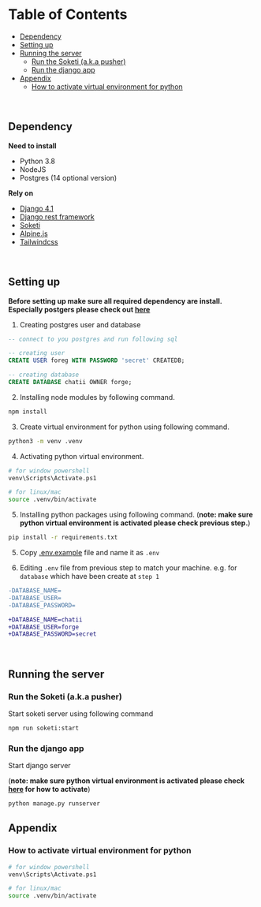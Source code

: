 # Table of Contents <!-- omit in toc -->
- [Dependency](#dependency)
- [Setting up](#setting-up)
- [Running the server](#running-the-server)
  - [Run the Soketi (a.k.a pusher)](#run-the-soketi-aka-pusher)
  - [Run the django app](#run-the-django-app)
- [Appendix](#appendix)
  - [How to activate virtual environment for python](#how-to-activate-virtual-environment-for-python)

<br>

## Dependency

**Need to install**
- Python 3.8 
- NodeJS
- Postgres (14 optional version)

**Rely on**
- [Django 4.1](https://www.djangoproject.com/)
- [Django rest framework](https://www.django-rest-framework.org/)
- [Soketi](https://docs.soketi.app/)
- [Alpine.js](https://alpinejs.dev/start-here) 
- [Tailwindcss](https://tailwindcss.com/docs/installation)

<br>

## Setting up

**Before setting up make sure all required dependency are install. Especially postgers please check out [here](https://www.psycopg.org/docs/install.html#build-prerequisites)**

1. Creating postgres user and database 
```sql
-- connect to you postgres and run following sql

-- creating user
CREATE USER foreg WITH PASSWORD 'secret' CREATEDB;

-- creating database
CREATE DATABASE chatii OWNER forge;
```

2. Installing node modules by following command.
```bash
npm install
```

3. Create virtual environment for python using following command.

```bash
python3 -m venv .venv
```

4. Activating python virtual environment.

```bash
# for window powershell
venv\Scripts\Activate.ps1

# for linux/mac
source .venv/bin/activate
```

5. Installing python packages using following command. (**note: make sure python virtual environment is activated please check previous step.**)

```bash
pip install -r requirements.txt
```

5. Copy [.env.example](./env.example) file and name it as `.env`

6. Editing `.env` file from previous step to match your machine. e.g. for `database` which have been create at `step 1`

```diff
-DATABASE_NAME=
-DATABASE_USER=
-DATABASE_PASSWORD=

+DATABASE_NAME=chatii
+DATABASE_USER=forge
+DATABASE_PASSWORD=secret
```

<br>

## Running the server

### Run the Soketi (a.k.a pusher)

Start soketi server using following command

```bash
npm run soketi:start
```

### Run the django app

Start django server

(**note: make sure python virtual environment is activated please check [here](#how-to-activate-virtual-environment-for-python) for how to activate**)

```bash
python manage.py runserver
```

## Appendix

### How to activate virtual environment for python

```bash
# for window powershell
venv\Scripts\Activate.ps1

# for linux/mac
source .venv/bin/activate
```